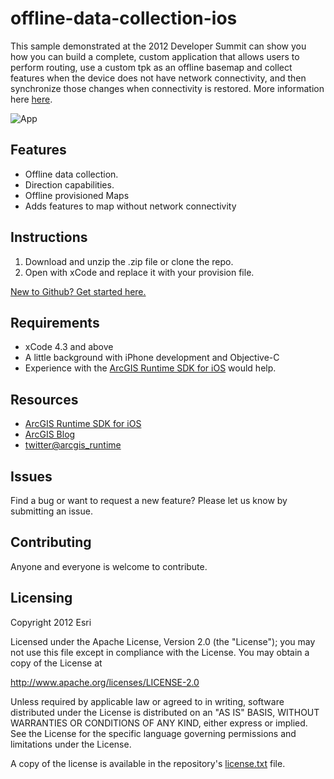 # offline-data-collection-ios

This sample demonstrated at the 2012 Developer Summit can show you how you can build a complete, custom application that allows users to perform routing, use a custom tpk as an offline basemap and collect features when the device does not have network connectivity, and then synchronize those changes when connectivity is restored.  More information here [here](http://www.arcgis.com/home/item.html?id=05eb7ea3dade445d8a86285d5c940a6a).


![App](https://raw.github.com/ArcGIS/offline-data-collection-ios/master/picture.png)

## Features
* Offline data collection.
* Direction capabilities.
* Offline provisioned Maps
* Adds features to map without network connectivity

## Instructions

1. Download and unzip the .zip file or clone the repo.
2. Open with xCode and replace it with your provision file.

[New to Github? Get started here.](https://github.com/)

## Requirements

* xCode 4.3 and above
* A little background with iPhone development and Objective-C
* Experience with the [ArcGIS Runtime SDK for iOS](http://www.esri.com/) would help.

## Resources

* [ArcGIS Runtime SDK for iOS](http://resources.arcgis.com/en/communities/runtime-ios-sdk/)
* [ArcGIS Blog](http://blogs.esri.com/esri/arcgis/)
* [twitter@arcgis_runtime](http://twitter.com/arcgis_runtime)

## Issues

Find a bug or want to request a new feature?  Please let us know by submitting an issue.

## Contributing

Anyone and everyone is welcome to contribute. 

## Licensing
Copyright 2012 Esri

Licensed under the Apache License, Version 2.0 (the "License");
you may not use this file except in compliance with the License.
You may obtain a copy of the License at

   http://www.apache.org/licenses/LICENSE-2.0

Unless required by applicable law or agreed to in writing, software
distributed under the License is distributed on an "AS IS" BASIS,
WITHOUT WARRANTIES OR CONDITIONS OF ANY KIND, either express or implied.
See the License for the specific language governing permissions and
limitations under the License.

A copy of the license is available in the repository's [license.txt]( https://raw.github.com/Esri/switch-basemaps-js/master/license.txt) file.

